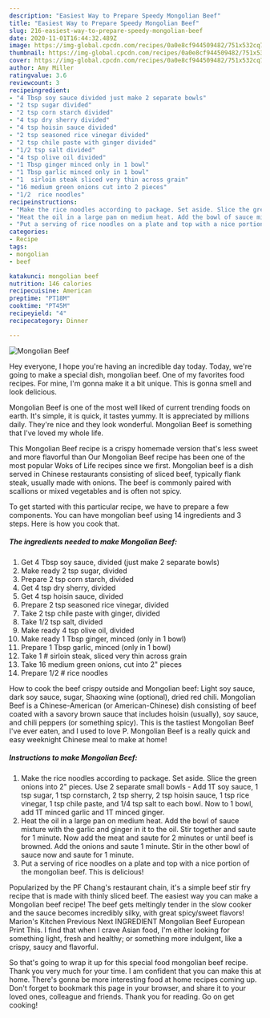 ```yaml
---
description: "Easiest Way to Prepare Speedy Mongolian Beef"
title: "Easiest Way to Prepare Speedy Mongolian Beef"
slug: 216-easiest-way-to-prepare-speedy-mongolian-beef
date: 2020-11-01T16:44:32.489Z
image: https://img-global.cpcdn.com/recipes/0a0e8cf944509482/751x532cq70/mongolian-beef-recipe-main-photo.jpg
thumbnail: https://img-global.cpcdn.com/recipes/0a0e8cf944509482/751x532cq70/mongolian-beef-recipe-main-photo.jpg
cover: https://img-global.cpcdn.com/recipes/0a0e8cf944509482/751x532cq70/mongolian-beef-recipe-main-photo.jpg
author: Amy Miller
ratingvalue: 3.6
reviewcount: 3
recipeingredient:
- "4 Tbsp soy sauce divided just make 2 separate bowls"
- "2 tsp sugar divided"
- "2 tsp corn starch divided"
- "4 tsp dry sherry divided"
- "4 tsp hoisin sauce divided"
- "2 tsp seasoned rice vinegar divided"
- "2 tsp chile paste with ginger divided"
- "1/2 tsp salt divided"
- "4 tsp olive oil divided"
- "1 Tbsp ginger minced only in 1 bowl"
- "1 Tbsp garlic minced only in 1 bowl"
- "1  sirloin steak sliced very thin across grain"
- "16 medium green onions cut into 2 pieces"
- "1/2  rice noodles"
recipeinstructions:
- "Make the rice noodles according to package. Set aside. Slice the green onions into 2&#34; pieces. Use 2 separate small bowls - Add 1T soy sauce, 1 tsp sugar, 1 tsp cornstarch, 2 tsp sherry, 2 tsp hoisin sauce, 1 tsp rice vinegar, 1 tsp chile paste, and 1/4 tsp salt to each bowl. Now to 1 bowl, add 1T minced garlic and 1T minced ginger."
- "Heat the oil in a large pan on medium heat. Add the bowl of sauce mixture with the garlic and ginger in it to the oil. Stir together and saute for 1 minute. Now add the meat and saute for 2 minutes or until beef is browned. Add the onions and saute 1 minute. Stir in the other bowl of sauce now and saute for 1 minute."
- "Put a serving of rice noodles on a plate and top with a nice portion of the mongolian beef. This is delicious!"
categories:
- Recipe
tags:
- mongolian
- beef

katakunci: mongolian beef 
nutrition: 146 calories
recipecuisine: American
preptime: "PT18M"
cooktime: "PT45M"
recipeyield: "4"
recipecategory: Dinner

---
```



![Mongolian Beef](https://img-global.cpcdn.com/recipes/0a0e8cf944509482/751x532cq70/mongolian-beef-recipe-main-photo.jpg)

Hey everyone, I hope you're having an incredible day today. Today, we're going to make a special dish, mongolian beef. One of my favorites food recipes. For mine, I'm gonna make it a bit unique. This is gonna smell and look delicious.

Mongolian Beef is one of the most well liked of current trending foods on earth. It's simple, it is quick, it tastes yummy. It is appreciated by millions daily. They're nice and they look wonderful. Mongolian Beef is something that I've loved my whole life.

This Mongolian Beef recipe is a crispy homemade version that&#39;s less sweet and more flavorful than Our Mongolian Beef recipe has been one of the most popular Woks of Life recipes since we first. Mongolian beef is a dish served in Chinese restaurants consisting of sliced beef, typically flank steak, usually made with onions. The beef is commonly paired with scallions or mixed vegetables and is often not spicy.


To get started with this particular recipe, we have to prepare a few components. You can have mongolian beef using 14 ingredients and 3 steps. Here is how you cook that.

<!--inarticleads1-->

##### The ingredients needed to make Mongolian Beef:

1. Get 4 Tbsp soy sauce, divided (just make 2 separate bowls)
1. Make ready 2 tsp sugar, divided
1. Prepare 2 tsp corn starch, divided
1. Get 4 tsp dry sherry, divided
1. Get 4 tsp hoisin sauce, divided
1. Prepare 2 tsp seasoned rice vinegar, divided
1. Take 2 tsp chile paste with ginger, divided
1. Take 1/2 tsp salt, divided
1. Make ready 4 tsp olive oil, divided
1. Make ready 1 Tbsp ginger, minced (only in 1 bowl)
1. Prepare 1 Tbsp garlic, minced (only in 1 bowl)
1. Take 1 # sirloin steak, sliced very thin across grain
1. Take 16 medium green onions, cut into 2&#34; pieces
1. Prepare 1/2 # rice noodles


How to cook the beef crispy outside and Mongolian beef: Light soy sauce, dark soy sauce, sugar, Shaoxing wine (optional), dried red chili. Mongolian Beef is a Chinese-American (or American-Chinese) dish consisting of beef coated with a savory brown sauce that includes hoisin (usually), soy sauce, and chili peppers (or something spicy). This is the tastiest Mongolian Beef I&#39;ve ever eaten, and I used to love P. Mongolian Beef is a really quick and easy weeknight Chinese meal to make at home! 

<!--inarticleads2-->

##### Instructions to make Mongolian Beef:

1. Make the rice noodles according to package. Set aside. Slice the green onions into 2&#34; pieces. Use 2 separate small bowls - Add 1T soy sauce, 1 tsp sugar, 1 tsp cornstarch, 2 tsp sherry, 2 tsp hoisin sauce, 1 tsp rice vinegar, 1 tsp chile paste, and 1/4 tsp salt to each bowl. Now to 1 bowl, add 1T minced garlic and 1T minced ginger.
1. Heat the oil in a large pan on medium heat. Add the bowl of sauce mixture with the garlic and ginger in it to the oil. Stir together and saute for 1 minute. Now add the meat and saute for 2 minutes or until beef is browned. Add the onions and saute 1 minute. Stir in the other bowl of sauce now and saute for 1 minute.
1. Put a serving of rice noodles on a plate and top with a nice portion of the mongolian beef. This is delicious!


Popularized by the PF Chang&#39;s restaurant chain, it&#39;s a simple beef stir fry recipe that is made with thinly sliced beef. The easiest way you can make a Mongolian beef recipe! The beef gets meltingly tender in the slow cooker and the sauce becomes incredibly silky, with great spicy/sweet flavors! Marion&#39;s Kitchen Previous Next INGREDIENT Mongolian Beef European Print This. I find that when I crave Asian food, I&#39;m either looking for something light, fresh and healthy; or something more indulgent, like a crispy, saucy and flavorful. 

So that's going to wrap it up for this special food mongolian beef recipe. Thank you very much for your time. I am confident that you can make this at home. There's gonna be more interesting food at home recipes coming up. Don't forget to bookmark this page in your browser, and share it to your loved ones, colleague and friends. Thank you for reading. Go on get cooking!
